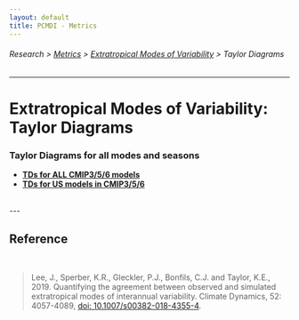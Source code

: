 ```yaml
---
layout: default
title: PCMDI - Metrics
---
```

###### Research > [Metrics][Metrics] > [Extratropical Modes of Variability][variability_modes] > Taylor Diagrams
---

# Extratropical Modes of Variability: Taylor Diagrams

### Taylor Diagrams for all modes and seasons
  - [**TDs for ALL CMIP3/5/6 models**][td_all]
  - [**TDs for US models in CMIP3/5/6**][td_us]

<br/>
---

## Reference
<br/>

> Lee, J., Sperber, K.R., Gleckler, P.J., Bonfils, C.J. and Taylor, K.E., 2019. Quantifying the agreement between observed and simulated extratropical modes of interannual variability. Climate Dynamics, 52: 4057-4089, [doi: 10.1007/s00382-018-4355-4][lee2019].

[Metrics]:{{site.baseurl}}/research/metrics/
[variability_modes]:{{site.baseurl}}/research/metrics/variability_modes

[lee2019]: https://link.springer.com/article/10.1007/s00382-018-4355-4

[td_all]: https://pcmdi.llnl.gov/pmp-preliminary-results/graphics/variability_modes/taylor_diagrams/index.html
[td_us]: https://pcmdi.llnl.gov/pmp-preliminary-results/graphics/variability_modes/taylor_diagrams/US_models.html
